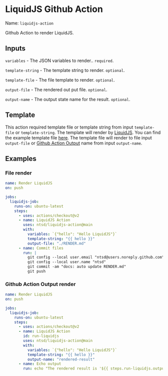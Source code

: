 # LiquidJS Github Action

Name: `liquidjs-action`

Github Action to render LiquidJS.

## Inputs

`variables` - The JSON variables to render.. `required`.

`template-string` - The template string to render. `optional`.

`template-file` - The file template to render. `optional`.

`output-file` - The rendered out put file. `optional`.

`output-name` - The output state name for the result. `optional`.

## Template

This action required template file or template string from input `template-file` or `template-string`. The template  will render by [LiquidJS](https://liquidjs.com/).
You can find the example template file [here](https://github.com/ntsd/liquidjs-action/blob/master/example/TEMPLATE.md).
The template file will render to file input `output-file` or [Github Action Output](https://docs.github.com/en/github-ae@latest/actions/using-workflows/workflow-commands-for-github-actions#using-workflow-commands-to-access-toolkit-functions) name from input `output-name`.

## Examples

### File render

```yml
name: Render LiquidJS
on: push

jobs:
  liquidjs-job:
    runs-on: ubuntu-latest
    steps:
      - uses: actions/checkout@v2
      - name: LiquidJS Action
        uses: ntsd/liquidjs-action@main
        with:
          variables: `{"hello": "Hello LiquidJS"}`
          template-string: "{{ hello }}"
          output-file: "./RENDER.md"
      - name: Commit files
        run: |
          git config --local user.email "ntsd@users.noreply.github.com"
          git config --local user.name "ntsd"
          git commit -am "docs: auto update RENDER.md"
          git push
```

### Github Action Output render

```yml
name: Render LiquidJS
on: push

jobs:
  liquidjs-job:
    runs-on: ubuntu-latest
    steps:
      - uses: actions/checkout@v2
      - name: LiquidJS Action
        id: run-liquidjs
        uses: ntsd/liquidjs-action@main
        with:
          variables: `{"hello": "Hello LiquidJS"}`
          template-string: "{{ hello }}"
          output-name: "rendered-result"
      - name: Echo output
        run: echo "The rendered result is '${{ steps.run-liquidjs.outputs.rendered-result }}'"
```